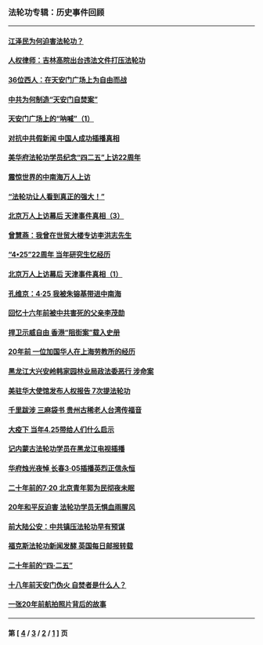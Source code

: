 ### 法轮功专辑：历史事件回顾
---
#### [江泽民为何迫害法轮功？](../../pages/nf5793/n13876324.md?03210430) 
#### [人权律师：吉林高院出台违法文件打压法轮功](../../pages/nf5793/n13825665.md?03210430) 
#### [36位西人：在天安门广场上为自由而战](../../pages/nf5793/n13390029.md?03210430) 
#### [中共为何制造“天安门自焚案”](../../pages/nf5793/n13183270.md?03210430) 
#### [天安门广场上的“呐喊”（1）](../../pages/nf5793/n13105277.md?03210430) 
#### [对抗中共假新闻 中国人成功插播真相](../../pages/nf5793/n12910618.md?03210430) 
#### [美华府法轮功学员纪念“四二五”上访22周年](../../pages/nf5793/n12904445.md?03210430) 
#### [震惊世界的中南海万人上访](../../pages/nf5793/n12903976.md?03210430) 
#### [“法轮功让人看到真正的强大！”](../../pages/nf5793/n12903195.md?03210430) 
#### [北京万人上访幕后 天津事件真相（3）](../../pages/nf5793/n12902807.md?03210430) 
#### [曾慧燕：我曾在世贸大楼专访李洪志先生](../../pages/nf5793/n12898729.md?03210430) 
#### [“4•25”22周年 当年研究生忆经历](../../pages/nf5793/n12894152.md?03210430) 
#### [北京万人上访幕后 天津事件真相（1）](../../pages/nf5793/n12885174.md?03210430) 
#### [孔维京：4·25 我被朱镕基带进中南海](../../pages/nf5793/n12864987.md?03210430) 
#### [回忆十六年前被中共害死的父亲李茂勋](../../pages/nf5793/n12880270.md?03210430) 
#### [捍卫示威自由 香港“阻街案”载入史册](../../pages/nf5793/n12811245.md?03210430) 
#### [20年前 一位加国华人在上海劳教所的经历](../../pages/nf5793/n12707932.md?03210430) 
#### [黑龙江大兴安岭韩家园林业局政法委恶行 涉命案](../../pages/nf5793/n12622815.md?03210430) 
#### [美驻华大使馆发布人权报告 7次提法轮功](../../pages/nf5793/n12520541.md?03210430) 
#### [千里跋涉 三麻袋书 贵州古稀老人台湾传福音](../../pages/nf5793/n12198750.md?03210430) 
#### [大疫下 当年4.25带给人们什么启示](../../pages/nf5793/n12058565.md?03210430) 
#### [记内蒙古法轮功学员在黑龙江电视插播](../../pages/nf5793/n11699194.md?03210430) 
#### [华府烛光夜悼 长春3·05插播英烈正信永恒](../../pages/nf5793/n11397432.md?03210430) 
#### [二十年前的7·20 北京青年郭为民彻夜未眠](../../pages/nf5793/n11354195.md?03210430) 
#### [20年和平反迫害 法轮功学员无惧血雨腥风](../../pages/nf5793/n11348279.md?03210430) 
#### [前大陆公安：中共镇压法轮功早有预谋](../../pages/nf5793/n11352168.md?03210430) 
#### [福克斯法轮功新闻发酵  英国每日邮报转载](../../pages/nf5793/n11285952.md?03210430) 
#### [二十年前的“四·二五”](../../pages/nf5793/n11207639.md?03210430) 
#### [十八年前天安门伪火 自焚者是什么人？](../../pages/nf5793/n10996556.md?03210430) 
#### [一张20年前航拍照片背后的故事](../../pages/nf5793/n10693797.md?03210430) 

---
#### 第 [ [4](./4.md?03210430) / [3](./3.md?03210430) / [2](./2.md?03210430) / [1](./1.md?03210430) ] 页
